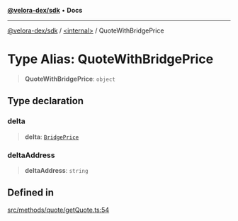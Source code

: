 [**@velora-dex/sdk**](../../README.md) • **Docs**

***

[@velora-dex/sdk](../../globals.md) / [\<internal\>](../README.md) / QuoteWithBridgePrice

# Type Alias: QuoteWithBridgePrice

> **QuoteWithBridgePrice**: `object`

## Type declaration

### delta

> **delta**: [`BridgePrice`](../../type-aliases/BridgePrice.md)

### deltaAddress

> **deltaAddress**: `string`

## Defined in

[src/methods/quote/getQuote.ts:54](https://github.com/paraswap/paraswap-sdk/blob/master/src/methods/quote/getQuote.ts#L54)
